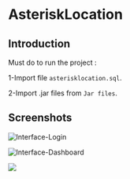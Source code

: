 # AsteriskLocation

## Introduction
Must do to run the project :

1-Import file `asterisklocation.sql`.

2-Import .jar files from `Jar files`.

## Screenshots
![Interface-Login](https://i.ibb.co/Gxwnrnm/login-interface.png)

![Interface-Dashboard](https://i.ibb.co/CsDfXWW/Menu.png)

![](https://media.giphy.com/media/Pguh25GXuTs2jjH4sJ/giphy.gif)


